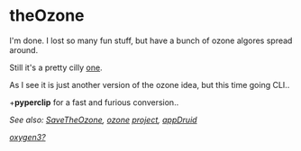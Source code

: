 # theOzone 

I'm done. I lost so many fun stuff, but have a bunch of ozone algores spread around.

Still it's a pretty cilly [one](https://github.com/KayserSoze42/extend.io/blob/main/src/neveroddoreven/theOzone/theOzone.py).

As I see it is just another version of the ozone idea, but this time going CLI..

\+__**pyperclip**__ for a fast and furious conversion..

_See also: [SaveTheOzone](https://github.com/KayserSoze42/SaveTheOzone), [ozone](https://www.plaintech.ink/ozone) [project](https://github.com/KayserSoze42/ozone), [appDruid](https://github.com/KayserSoze42/extend.io/tree/main/src/appDruid)_

_[oxygen3?](https://github.com/KayserSoze42/oxygen3)_
